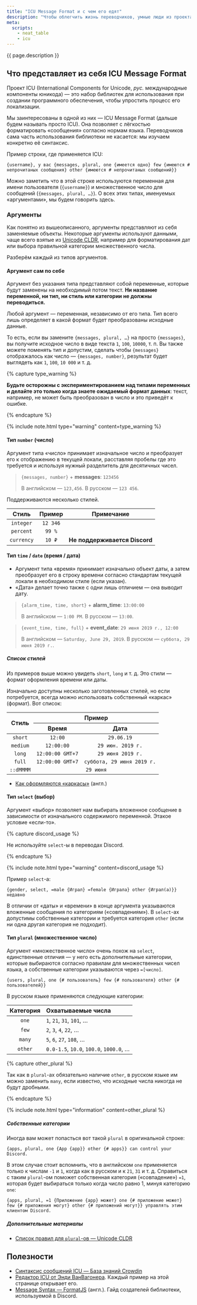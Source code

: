 ```yaml
---
title: "ICU Message Format и с чем его едят"
description: "Чтобы облегчить жизнь переводчиков, умные люди из проекта ICU создали формат сообщений с лёгким и понятным синтаксисом. Объясняем как его использовать."
meta:
  scripts:
    - neat_table
    - icu
---
```


{{ page.description }}

## Что представляет из себя ICU Message Format

Проект ICU (International Components for Unicode, *рус.* международные компоненты юникода) — это набор библиотек для использования при создании программного обеспечения, чтобы упростить процесс его локализации.

Мы заинтересованы в одной из них — ICU Message Format (дальше будем называть просто ICU). Она позволяет с лёгкостью форматировать «сообщения» согласно нормам языка. Переводчиков сама часть использования библиотеки не касается: мы изучаем конкретно её синтаксис.

Пример строки, где применяется ICU:

```icu
{username}, у вас {messages, plural, one {имеется одно} few {имеются # непрочитаных сообщения} other {имеются # непрочитаных сообщений}}
```

Можно заметить что в этой строке используются переменная для имени пользователя (`{username}`) и множественное число для сообщений (`{messages, plural, …}`). О всех этих типах, именуемых «аргументами», мы будем говорить здесь.

### Аргументы

Как понятно из вышеописанного, аргументы представляют из себя заменяемые объекты. Некоторые аргументы используют данными, чаще всего взятые из [Unicode CLDR](http://cldr.unicode.org/), например для форматирования дат или выбора правильной категории множественного числа.

Разберём каждый из типов аргументов.

#### Аргумент сам по себе

Аргумент без указания типа представляют собой переменные, которые будут заменены на необходимый потом текст. **Ни название переменной, ни тип, ни стиль или категории не должны переводиться.**

Любой аргумент — переменная, независимо от его типа. Тип всего лишь определяет в какой формат будет преобразованы исходные данные.

То есть, если вы замените `{messages, plural, …}` на просто `{messages}`, вы получите исходное число в виде текста `1`, `100`, `10000`, т. п. Вы также можете поменять тип и допустим, сделать чтобы `{messages}` отображалось как число — `{messages, number}`, результат будет выглядеть как `1`, `100`, `10 000` и т. д.

{% capture type_warning %}

**Будьте осторожны с экспериментированием над типами переменных и делайте это только когда знаете ожидаемый формат данных**: текст, например, не может быть преобразован в число и это приведёт к ошибке.

{% endcapture %}

{% include note.html type="warning" content=type_warning %}

#### Тип `number` (число)

Аргумент типа «число» принимает изначальное число и преобразует его к отображению в текущей локали, расставляя пробелы где это требуется и используя нужный разделитель для десятичных чисел.

> `{messages, number}`
> \+ **messages**: `123456`
>
> В английском — `123,456`. В русском — `123 456`.

Поддерживаются несколько стилей.

| Стиль | Пример | Примечание |
|:-----:|:------:|:-------:|
| `integer` | `12 346` | |
| `percent` | `99 %` | |
| `currency` | `10 ₽` | **Не поддерживается Discord** |


#### Тип `time` / `date` (время / дата)

- Аргумент типа «время» принимает изначально объект даты, а затем преобразует его в строку времени согласно стандартам текущей локали в необходимом стиле (если указан).
- «Дата» делает точно также с одни лишь отличием — она выводит дату.

> `{alarm_time, time, short}`
> \+ **alarm_time**: `13:00:00`
>
> В английском — `1:00 PM`. В русском — `13:00`.

> `{event_time, time, full}`
> \+ **event_date**: `29 июня 2019 г., 12:00`
>
> В английском — `Saturday, June 29, 2019`. В русском — `суббота, 29 июня 2019 г.`.

##### Список стилей

Из примеров выше можно увидеть `short`, `long` и т. д. Это стили — формат оформления времени или даты.

Изначально доступны несколько заготовленных стилей, но если потребуется, всегда можно использовать собственный «каркас» (формат). Вот список:

<table data-neat-cols-override="Стиль,Пример (время),Пример (дата)" class="styles-list">
  <thead>
    <tr>
      <th rowspan="2">Стиль</th>
      <th colspan="2">Пример</th>
    </tr>
    <tr>
      <th>Время</th>
      <th>Дата</th>
    </tr>
  </thead>
  <tbody>
    <tr>
      <td><code>short</code></td>
      <td><code>12:00</code></td>
      <td><code>29.06.19</code></td>
    </tr>
    <tr>
      <td><code>medium</code></td>
      <td><code>12:00:00</code></td>
      <td><code>29 июн. 2019 г.</code></td>
    </tr>
    <tr>
      <td><code>long</code></td>
      <td><code>12:00:00 GMT+7</code></td>
      <td><code>29 июня 2019 г.</code></td>
    </tr>
    <tr>
      <td><code>full</code></td>
      <td><code>12:00:00 GMT+7</code></td>
      <td><code>суббота, 29 июня 2019 г.</code></td>
    </tr>
    <tr>
      <td><code>::dMMMM</code></td>
      <td colspan="2" data-column="Пример (общ.)"><code>29 июня</code></td>
    </tr>
  </tbody>
</table>

<style>
  table.styles-list td {
    text-align: center;
  }
</style>


- [Как оформляются «каркасы»](https://ssl.icu-project.org/apiref/icu4j/com/ibm/icu/text/SimpleDateFormat.html) (англ.)

#### Тип `select` (выбор)

Аргумент «выбор» позволяет нам выбирать вложенное сообщение в зависимости от изначального содержимого переменной. Этакое условие «если-то».

{% capture discord_usage %}

Не используйте `select`-ы в переводах Discord.

{% endcapture %}

{% include note.html type="warning" content=discord_usage %}

Пример `select`-a:

```icu
{gender, select, =male {Играл} =female {Играла} other {Играл(а)}} недавно
```

В отличии от «даты» и «времени» в конце аргумента указываются вложенные сообщения по категориям («совпадениям»). В `select`-ах допустимы собственные категории и требуется категория `other` (если ни одна другая категория не подходит).

#### Тип `plural` (множественное число)

Аргумент «множественное число» очень похож на `select`, единственные отличия — у него есть дополнительные категории, которые выбираются согласно правилам для множественных чисел языка, а собственные категории указываются через `=[число]`.

```icu
{users, plural, one {# пользователь} few {# пользователя} other {# пользователей}}
```

В русском языке применяются следующие категории:

| Категория | Охватываемые числа |
|:---------:|:-------------------|
| `one` | `1`, `21`, `31`, `101`, … |
| `few` | `2`, `3`, `4`, `22`, … |
| `many` | `5`, `6`, `27`, `108`, … |
| `other` | `0.0-1.5`, `10.0`, `100.0`, `1000.0`, … |

{% capture other_plural %}

Так как в `plural`-ах обязательно наличие `other`, в русском языке им можно заменить `many`, если известно, что исходные числа никогда не будут дробными.

{% endcapture %}

{% include note.html type="information" content=other_plural %}

##### Собственные категории

Иногда вам может попасться вот такой `plural` в оригинальной строке:

```icu
{apps, plural, one {App {app}} other {# apps}} can control your Discord.
```

В этом случае стоит вспомнить, что в английском `one` применяется только к числам `-1` и `1`, когда как в русском и к `21`, `31` и т. д. Справиться с таким `plural`-ом поможет собственная категория («совпадение») `=1`, которая будет выбираться только когда число равно 1, минуя категорию `one`:

```icu
{apps, plural, =1 {Приложение {app} может} one {# приложение может} few {# приложения могут} other {# приложений могут}} управлять этим клиентом Discord.
```

##### Дополнительные материалы

- [Список правил для `plural`-ов — Unicode CLDR](https://unicode.org/cldr/charts/latest/supplemental/language_plural_rules.html)

## Полезности

- [Синтаксис сообщений ICU — База знаний Crowdin](https://support.crowdin.com/ru/icu-message-syntax/)
- [Редактор ICU от Энди ВанВагонера](https://format-message.github.io/icu-message-format-for-translators/editor.html). Каждый пример на этой странице открывает его.
- [Message Syntax — FormatJS](https://formatjs.io/guides/message-syntax/) (англ.). Гайд создателей библиотеки, используемой в Discord.

<!-- Reset white-space, so code is shown completely -->
<style>code { white-space: normal; }</style>
